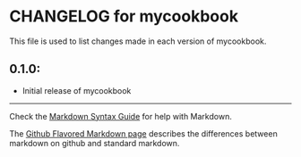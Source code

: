 # CHANGELOG for mycookbook

This file is used to list changes made in each version of mycookbook.

## 0.1.0:

* Initial release of mycookbook

- - -
Check the [Markdown Syntax Guide](http://daringfireball.net/projects/markdown/syntax) for help with Markdown.

The [Github Flavored Markdown page](http://github.github.com/github-flavored-markdown/) describes the differences between markdown on github and standard markdown.
